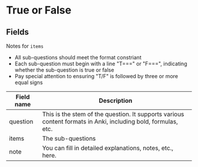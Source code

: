 # True or False

## Fields

Notes for `items`

- All sub-questions should meet the format constriant
- Each sub-question must begin with a line "T===" or "F===", indicating whether the sub-question is true or false
- Pay special attention to ensuring "T/F" is followed by three or more equal signs

| Field name | Description                                                                                                   |
| ---------- | ------------------------------------------------------------------------------------------------------------- |
| question   | This is the stem of the question. It supports various content formats in Anki, including bold, formulas, etc. |
| items      | The sub-questions                                                                                             |
| note       | You can fill in detailed explanations, notes, etc., here.                                                     |
